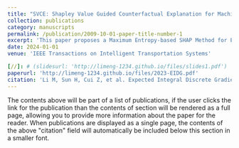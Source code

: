 ```yaml
---
title: "SVCE: Shapley Value Guided Counterfactual Explanation for Machine Learning-Based Autonomous Driving"
collection: publications
category: manuscripts
permalink: /publication/2009-10-01-paper-title-number-1
excerpt: 'This paper proposes a Maximum Entropy-based SHAP Method for Explaining Lane Change Decisions in Autonomous Vehicles, Solving the Black-Box Nature of AI Techniques.'
date: 2024-01-01
venue: 'IEEE Transactions on Intelligent Transportation Systems'

[//]: # (slidesurl: 'http://limeng-1234.github.io/files/slides1.pdf')
paperurl: 'http://limeng-1234.github.io/files/2023-EIDG.pdf'
citation: 'Li M, Sun H, Cui Z, et al. Expected Integral Discrete Gradient: Diagnosing Autonomous Driving Model[J]. IEEE Transactions on Vehicular Technology, 2024, doi=10.1109/TVT.2024.3436614'
---
```


The contents above will be part of a list of publications, if the user clicks the link for the publication than the contents of section will be rendered as a full page, allowing you to provide more information about the paper for the reader. When publications are displayed as a single page, the contents of the above "citation" field will automatically be included below this section in a smaller font.